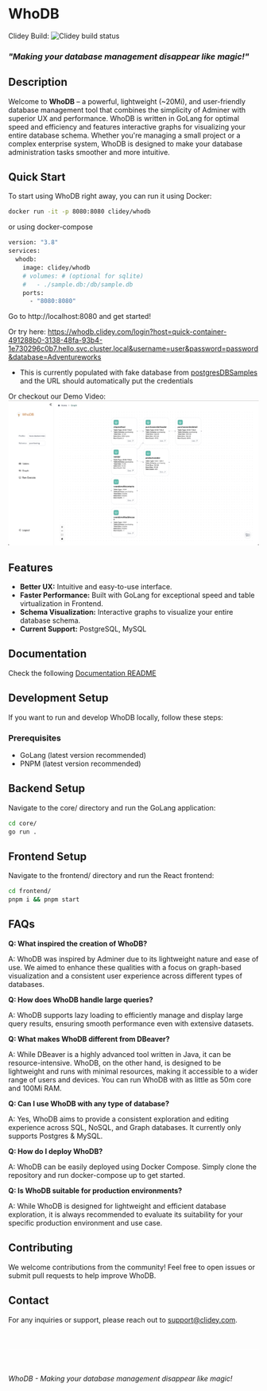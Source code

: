 # WhoDB

Clidey Build: <img src="https://hello.clidey.com/api/flows/status?id=b32257fa-1415-4847-a0f3-e684f5f76608&secret=cd74dbd5-36ec-42f9-b4f0-12ce9fcc762b" alt="Clidey build status" height="20px" />

### *"Making your database management disappear like magic!"*

## Description
Welcome to **WhoDB** – a powerful, lightweight (~20Mi), and user-friendly database management tool that combines the simplicity of Adminer with superior UX and performance. WhoDB is written in GoLang for optimal speed and efficiency and features interactive graphs for visualizing your entire database schema. Whether you're managing a small project or a complex enterprise system, WhoDB is designed to make your database administration tasks smoother and more intuitive.

## Quick Start

To start using WhoDB right away, you can run it using Docker:

```sh
docker run -it -p 8080:8080 clidey/whodb
```

or using docker-compose

```sh
version: "3.8"
services:
  whodb:
    image: clidey/whodb
    # volumes: # (optional for sqlite) 
    #   - ./sample.db:/db/sample.db
    ports:
      - "8080:8080"
```

Go to http://localhost:8080 and get started!

Or try here: https://whodb.clidey.com/login?host=quick-container-491288b0-3138-48fa-93b4-1e730296c0b7.hello.svc.cluster.local&username=user&password=password&database=Adventureworks

- This is currently populated with fake database from [postgresDBSamples](https://github.com/morenoh149/postgresDBSamples/) and the URL should automatically put the credentials

Or checkout our Demo Video: [![Demo Video](/docs/images/demo-thumbnail.png)](https://youtu.be/w3tOjRt8jGU)

## Features
- **Better UX:** Intuitive and easy-to-use interface.
- **Faster Performance:** Built with GoLang for exceptional speed and table virtualization in Frontend.
- **Schema Visualization:** Interactive graphs to visualize your entire database schema.
- **Current Support:** PostgreSQL, MySQL

## Documentation

Check the following [Documentation README](/docs/docs.md)

## Development Setup

If you want to run and develop WhoDB locally, follow these steps:

### Prerequisites
- GoLang (latest version recommended)
- PNPM (latest version recommended)

## Backend Setup

Navigate to the core/ directory and run the GoLang application:

```sh
cd core/
go run .
```

## Frontend Setup

Navigate to the frontend/ directory and run the React frontend:

```sh
cd frontend/
pnpm i && pnpm start
```

## FAQs

**Q: What inspired the creation of WhoDB?**

A: WhoDB was inspired by Adminer due to its lightweight nature and ease of use. We aimed to enhance these qualities with a focus on graph-based visualization and a consistent user experience across different types of databases.

**Q: How does WhoDB handle large queries?**

A: WhoDB supports lazy loading to efficiently manage and display large query results, ensuring smooth performance even with extensive datasets.

**Q: What makes WhoDB different from DBeaver?**

A: While DBeaver is a highly advanced tool written in Java, it can be resource-intensive. WhoDB, on the other hand, is designed to be lightweight and runs with minimal resources, making it accessible to a wider range of users and devices. You can run WhoDB with as little as 50m core and 100Mi RAM.

**Q: Can I use WhoDB with any type of database?**

A: Yes, WhoDB aims to provide a consistent exploration and editing experience across SQL, NoSQL, and Graph databases. It currently only supports Postgres & MySQL.

**Q: How do I deploy WhoDB?**

A: WhoDB can be easily deployed using Docker Compose. Simply clone the repository and run docker-compose up to get started.

**Q: Is WhoDB suitable for production environments?**

A: While WhoDB is designed for lightweight and efficient database exploration, it is always recommended to evaluate its suitability for your specific production environment and use case.

## Contributing

We welcome contributions from the community! Feel free to open issues or submit pull requests to help improve WhoDB.


## Contact

For any inquiries or support, please reach out to [support@clidey.com](mailto:support@clidey.com).

<div style="width:100%;border-bottom:0.5px solid white;margin:50px 0px;"></div>

*WhoDB - Making your database management disappear like magic!*